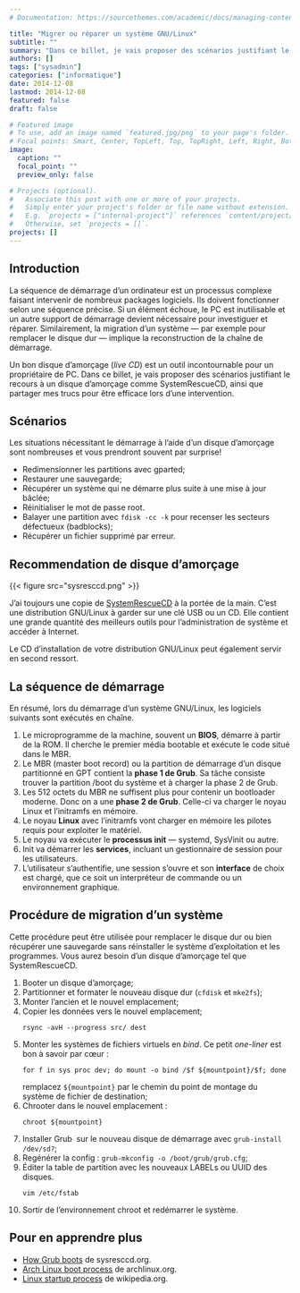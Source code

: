 ```yaml
---
# Documentation: https://sourcethemes.com/academic/docs/managing-content/

title: "Migrer ou réparer un système GNU/Linux"
subtitle: ""
summary: "Dans ce billet, je vais proposer des scénarios justifiant le recours à un disque d’amorçage comme SystemRescueCD, ainsi que partager mes trucs pour être efficace lors d’une intervention."
authors: []
tags: ["sysadmin"]
categories: ["informatique"]
date: 2014-12-08
lastmod: 2014-12-08
featured: false
draft: false

# Featured image
# To use, add an image named `featured.jpg/png` to your page's folder.
# Focal points: Smart, Center, TopLeft, Top, TopRight, Left, Right, BottomLeft, Bottom, BottomRight.
image:
  caption: ""
  focal_point: ""
  preview_only: false

# Projects (optional).
#   Associate this post with one or more of your projects.
#   Simply enter your project's folder or file name without extension.
#   E.g. `projects = ["internal-project"]` references `content/project/deep-learning/index.md`.
#   Otherwise, set `projects = []`.
projects: []
---
```


## Introduction

La séquence de démarrage d’un ordinateur est un processus complexe faisant intervenir de nombreux packages logiciels. Ils doivent fonctionner selon une séquence précise. Si un élément échoue, le PC est inutilisable et un autre support de démarrage devient nécessaire pour investiguer et réparer. Similairement, la migration d’un système &mdash; par exemple pour remplacer le disque dur &mdash; implique la reconstruction de la chaîne de démarrage.

Un bon disque d’amorçage (*live CD*) est un outil incontournable pour un propriétaire de PC. Dans ce billet, je vais proposer des scénarios justifiant le recours à un disque d’amorçage comme SystemRescueCD, ainsi que partager mes trucs pour être efficace lors d’une intervention.

## Scénarios

Les situations nécessitant le démarrage à l’aide d’un disque d’amorçage sont nombreuses et vous prendront souvent par surprise!

* Redimensionner les partitions avec gparted;
* Restaurer une sauvegarde;
* Récupérer un système qui ne démarre plus suite à une mise à jour bâclée;
* Réinitialiser le mot de passe root.
* Balayer une partition avec `fdisk -cc -k` pour recenser les secteurs défectueux (badblocks);
* Récupérer un fichier supprimé par erreur.

## Recommendation de disque d’amorçage

{{< figure src="sysresccd.png" >}}

J’ai toujours une copie de [SystemRescueCD](http://www.sysresccd.org/) à la portée de la main. C’est une distribution GNU/Linux à garder sur une clé USB ou un CD. Elle contient une grande quantité des meilleurs outils pour l’administration de système et accéder à Internet.

Le CD d’installation de votre distribution GNU/Linux peut également servir en second ressort.

## La séquence de démarrage

En résumé, lors du démarrage d’un système GNU/Linux, les logiciels suivants sont exécutés en chaîne.


1. Le microprogramme de la machine, souvent un **BIOS**, démarre à partir de la ROM. Il cherche le premier média bootable et exécute le code situé dans le MBR.
1. Le MBR (master boot record) ou la partition de démarrage d’un disque partitionné en GPT contient la **phase 1 de Grub**. Sa tâche consiste trouver la partition /boot du système et à charger la phase 2 de Grub.
1. Les 512 octets du MBR ne suffisent plus pour contenir un bootloader moderne. Donc on a une **phase 2 de Grub**. Celle-ci va charger le noyau Linux et l’initramfs en mémoire.
1. Le noyau **Linux** avec l’initramfs vont charger en mémoire les pilotes requis pour exploiter le matériel.
1. Le noyau va exécuter le **processus init** &mdash; systemd, SysVinit ou autre.
1. Init va démarrer les **services**, incluant un gestionnaire de session pour les utilisateurs.
1. L’utilisateur s’authentifie, une session s’ouvre et son **interface** de choix est chargé, que ce soit un interpréteur de commande ou un environnement graphique.

## Procédure de migration d’un système

Cette procédure peut être utilisée pour remplacer le disque dur ou bien récupérer une sauvegarde sans réinstaller le système d’exploitation et les programmes. Vous aurez besoin d’un disque d’amorçage tel que SystemRescueCD.

1. Booter un disque d’amorçage;
1. Partitionner et formater le nouveau disque dur (`cfdisk` et `mke2fs`);
1. Monter l’ancien et le nouvel emplacement;
1. Copier les données vers le nouvel emplacement;
   ```
   rsync -avH --progress src/ dest
   ```
1. Monter les systèmes de fichiers virtuels en *bind*. Ce petit *one-liner* est bon à savoir par cœur&nbsp;:
   ```
   for f in sys proc dev; do mount -o bind /$f ${mountpoint}/$f; done
   ```
   remplacez `${mountpoint}` par le chemin du point de montage du système de fichier de destination;
1. Chrooter dans le nouvel emplacement&nbsp;:
   ```
   chroot ${mountpoint}
   ```
1. Installer Grub&nbsp; sur le nouveau disque de démarrage avec `grub-install /dev/sd?`;
1. Regénérer la config&nbsp;: `grub-mkconfig -o /boot/grub/grub.cfg`;
1. Éditer la table de partition avec les nouveaux LABELs ou UUID des disques.
   ```
   vim /etc/fstab
   ```
1. Sortir de l’environnement chroot et redémarrer le système.

## Pour en apprendre plus

* [How Grub boots](http://www.sysresccd.org/Sysresccd-Partitioning-EN-Grub-boot-stages) de sysresccd.org.
* [Arch Linux boot process](https://wiki.archlinux.org/index.php/Arch_boot_process) de archlinux.org.
* [Linux startup process](http://en.wikipedia.org/wiki/Linux_startup_process) de wikipedia.org.
